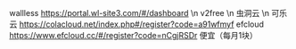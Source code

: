 wallless  https://portal.wl-site3.com/#/dashboard \n
v2free \n
虫洞云 \n
可乐云 https://colacloud.net/index.php#/register?code=a91wfmyf
efcloud https://www.efcloud.cc/#/register?code=nCgjRSDr 便宜（每月1块）
